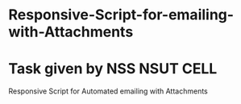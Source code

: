 # Responsive-Script-for-emailing-with-Attachments

# Task given by NSS NSUT CELL
Responsive Script for Automated emailing with Attachments
